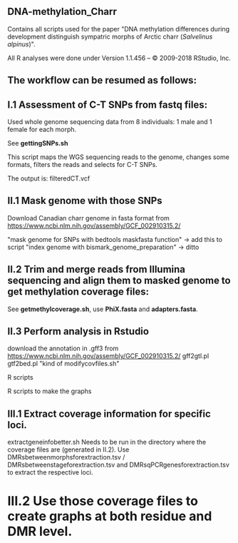 ## DNA-methylation_Charr
Contains all scripts used for the paper "DNA methylation differences during development distinguish sympatric morphs of Arctic charr (*Salvelinus alpinus*)".

All R analyses were done under
Version 1.1.456 – © 2009-2018 RStudio, Inc.

## The workflow can be resumed as follows:
## I.1 Assessment of C-T SNPs from fastq files:
Used whole genome sequencing data from 8 individuals: 1 male and 1 female for each morph.   
     
See **gettingSNPs.sh**     
       
This script maps the WGS sequencing reads to the genome, changes some formats, filters the reads and selects for C-T SNPs. 

The output is: filteredCT.vcf

## II.1 Mask genome with those SNPs
Download Canadian charr genome in fasta format from https://www.ncbi.nlm.nih.gov/assembly/GCF_002910315.2/

"mask genome for SNPs with bedtools maskfasta function" -> add this to script
"index genome with bismark_genome_preparation"  -> ditto

## II.2 Trim and merge reads from Illumina sequencing and align them to masked genome to get methylation coverage files:
See **getmethylcoverage.sh**, use **PhiX.fasta** and **adapters.fasta**.

## II.3 Perform analysis in Rstudio 
download the annotation in .gff3 from https://www.ncbi.nlm.nih.gov/assembly/GCF_002910315.2/
gff2gtl.pl
gtf2bed.pl
"kind of modifycovfiles.sh"

R scripts

R scripts to make the graphs

## III.1 Extract coverage information for specific loci. 
extractgeneinfobetter.sh 
Needs to be run in the directory where the coverage files are (generated in II.2).
Use DMRsbetweenmorphsforextraction.tsv / DMRsbetweenstageforextraction.tsv and DMRsqPCRgenesforextraction.tsv to extract the respective loci.

# III.2 Use those coverage files to create graphs at both residue and DMR level.

